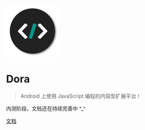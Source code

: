 ![logo](_media/icon.png)

# Dora

> Android 上使用 JavaScript 编程的内容型扩展平台！

内测阶段，文档还在持续完善中 ^_^
<!--  -->

[文档](README)
<!-- [下载](#) -->
